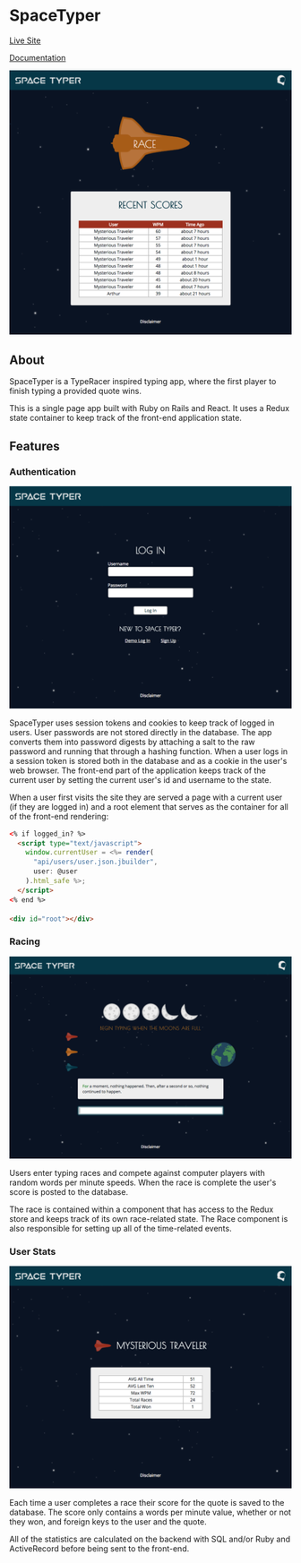 # SpaceTyper

[Live Site](http://www.spacetyper.com)

[Documentation](./docs)

![Home Page](./docs/images/home_page.png)

## About

SpaceTyper is a TypeRacer inspired typing app, where the first player to finish typing a provided quote wins.

This is a single page app built with Ruby on Rails and React. It uses a Redux state container to keep track of the front-end application state.

## Features

### Authentication

![Login Page](./docs/images/login_page.png)

SpaceTyper uses session tokens and cookies to keep track of logged in users. User passwords are not stored directly in the database. The app converts them into password digests by attaching a salt to the raw password and running that through a hashing function. When a user logs in a session token is stored both in the database and as a cookie in the user's web browser. The front-end part of the application keeps track of the current user by setting the current user's id and username to the state.

When a user first visits the site they are served a page with a current user (if they are logged in) and a root element that serves as the container for all of the front-end rendering:

```html
<% if logged_in? %>
  <script type="text/javascript">
    window.currentUser = <%= render(
      "api/users/user.json.jbuilder",
      user: @user
    ).html_safe %>;
  </script>
<% end %>

<div id="root"></div>
```

### Racing

![Race Page](./docs/images/race_page.png)

Users enter typing races and compete against computer players with random words per minute speeds. When the race is complete the user's score is posted to the database.

The race is contained within a component that has access to the Redux store and keeps track of its own race-related state. The Race component is also responsible for setting up all of the time-related events.

### User Stats

![Race Page](./docs/images/user_profile.png)

Each time a user completes a race their score for the quote is saved to the database. The score only contains a words per minute value, whether or not they won, and foreign keys to the user and the quote.

All of the statistics are calculated on the backend with SQL and/or Ruby and ActiveRecord before being sent to the front-end.
